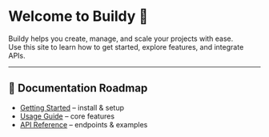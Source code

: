 # Welcome to Buildy 🚀

Buildy helps you create, manage, and scale your projects with ease.  
Use this site to learn how to get started, explore features, and integrate APIs.

---

## 📖 Documentation Roadmap
- [Getting Started](getting-started.md) – install & setup
- [Usage Guide](usage.md) – core features
- [API Reference](api.md) – endpoints & examples
